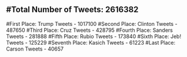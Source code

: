 #Total Number of Tweets: 2616382 
---
#First Place: Trump Tweets - 1017100
#Second Place: Clinton Tweets - 487650
#Third Place: Cruz Tweets - 428795
#Fourth Place: Sanders Tweets - 281888
#Fifth Place: Rubio Tweets - 173840
#Sixth Place: Jeb! Tweets - 125229
#Seventh Place: Kasich Tweets - 61223
#Last Place: Carson Tweets - 40657
